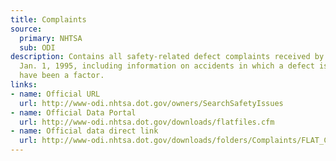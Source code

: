 ```yaml
---
title: Complaints
source:
  primary: NHTSA
  sub: ODI
description: Contains all safety-related defect complaints received by NHTSA since
  Jan. 1, 1995, including information on accidents in which a defect is believed to
  have been a factor.
links:
- name: Official URL
  url: http://www-odi.nhtsa.dot.gov/owners/SearchSafetyIssues
- name: Official Data Portal
  url: http://www-odi.nhtsa.dot.gov/downloads/flatfiles.cfm
- name: Official data direct link
  url: http://www-odi.nhtsa.dot.gov/downloads/folders/Complaints/FLAT_CMPL.zip
---
```

